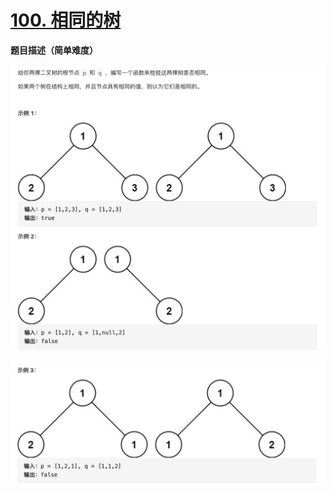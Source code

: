 #  [100. 相同的树](https://leetcode-cn.com/problems/same-tree/)

  **题目描述（简单难度）**

![](https://github.com/gaohueric/blogpicture/raw/master/%E6%88%AA%E5%B1%8F2021-05-03%2000.24.29.png)

![](https://github.com/gaohueric/blogpicture/raw/master/%E6%88%AA%E5%B1%8F2021-05-03%2000.25.50.png)







